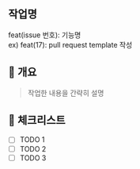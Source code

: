 ## 작업명

feat(issue 번호): 기능명
<BR>
ex) feat(17): pull request template 작성

## 📝 개요

> 작업한 내용을 간략히 설명

## 🔧 체크리스트

- [ ] TODO 1
- [ ] TODO 2
- [ ] TODO 3